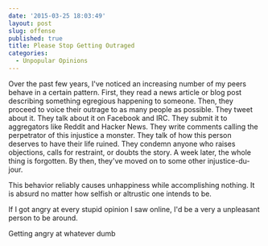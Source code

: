 ```yaml
---
date: '2015-03-25 18:03:49'
layout: post
slug: offense
published: true
title: Please Stop Getting Outraged
categories:
  - Unpopular Opinions
---
```


Over the past few years, I've noticed an increasing number of my peers behave in a certain pattern. First, they read a news article or blog post describing something egregious happening to someone. Then, they proceed to voice their outrage to as many people as possible. They tweet about it. They talk about it on Facebook and IRC. They submit it to aggregators like Reddit and Hacker News. They write comments calling the perpetrator of this injustice a monster. They talk of how this person deserves to have their life ruined. They condemn anyone who raises objections, calls for restraint, or doubts the story. A week later, the whole thing is forgotten. By then, they've moved on to some other injustice-du-jour.

This behavior reliably causes unhappiness while accomplishing nothing. It is absurd no matter how selfish or altrustic one intends to be.

If I got angry at every stupid opinion I saw online, I'd be a very a unpleasant person to be around.

Getting angry at whatever dumb 

